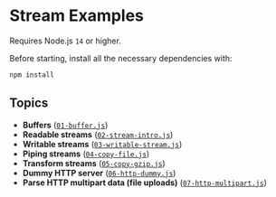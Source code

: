 # Stream Examples

Requires Node.js `14` or higher.

Before starting, install all the necessary dependencies with:

```bash
npm install
```


## Topics

  - **Buffers** ([`01-buffer.js`](./01-buffer.js))
  - **Readable streams** ([`02-stream-intro.js`](./02-stream-intro.js))
  - **Writable streams** ([`03-writable-stream.js`](./03-writable-stream.js))
  - **Piping streams** ([`04-copy-file.js`](./04-copy-file.js))
  - **Transform streams** ([`05-copy-gzip.js`](./05-copy-gzip.js))
  - **Dummy HTTP server** ([`06-http-dummy.js`](./06-http-dummy.js))
  - **Parse HTTP multipart data (file uploads)** ([`07-http-multipart.js`](./07-http-multipart.js))
